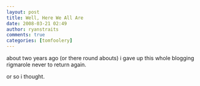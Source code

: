 ```yaml
---
layout: post
title: Well, Here We All Are
date: 2008-03-21 02:49
author: ryanstraits
comments: true
categories: [tomfoolery]
---
```

<p>about two years ago (or there round abouts) i gave up this whole blogging rigmarole never to return again.</p>
<p>or so i thought.</p>

